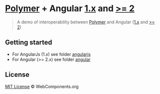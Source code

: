 # [Polymer](http://www.polymer-project.org/) + Angular [1.x](http://www.angularjs.org/) and [>= 2](http://www.angular.io/)

> A demo of interoperability between [Polymer](http://www.polymer-project.org/) and Angular ([1.x](http://www.angularjs.org/) and [>= 2](http://www.angular.io/))

## Getting started

- For AngularJs (1.x) see folder [angularjs](angularjs/)
- For Angular (>= 2.x) see folder [angular](angular-cli/)

## License

[MIT License](http://webcomponentsorg.mit-license.org/) © WebComponents.org
